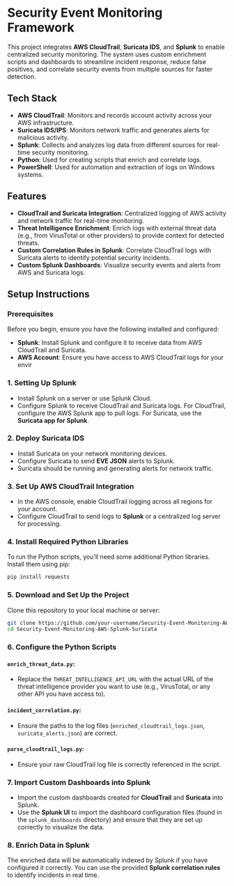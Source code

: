 # Security Event Monitoring Framework  
This project integrates **AWS CloudTrail**, **Suricata IDS**, and **Splunk** to enable centralized security monitoring. The system uses custom enrichment scripts and dashboards to streamline incident response, reduce false positives, and correlate security events from multiple sources for faster detection.

## Tech Stack
- **AWS CloudTrail**: Monitors and records account activity across your AWS infrastructure.
- **Suricata IDS/IPS**: Monitors network traffic and generates alerts for malicious activity.
- **Splunk**: Collects and analyzes log data from different sources for real-time security monitoring.
- **Python**: Used for creating scripts that enrich and correlate logs.
- **PowerShell**: Used for automation and extraction of logs on Windows systems.

## Features
- **CloudTrail and Suricata Integration**: Centralized logging of AWS activity and network traffic for real-time monitoring.
- **Threat Intelligence Enrichment**: Enrich logs with external threat data (e.g., from VirusTotal or other providers) to provide context for detected threats.
- **Custom Correlation Rules in Splunk**: Correlate CloudTrail logs with Suricata alerts to identify potential security incidents.
- **Custom Splunk Dashboards**: Visualize security events and alerts from AWS and Suricata logs.

## Setup Instructions

### Prerequisites
Before you begin, ensure you have the following installed and configured:
- **Splunk**: Install Splunk and configure it to receive data from AWS CloudTrail and Suricata.
- **AWS Account**: Ensure you have access to AWS CloudTrail logs for your envir
### 1. **Setting Up Splunk**
- Install Splunk on a server or use Splunk Cloud.
- Configure Splunk to receive CloudTrail and Suricata logs. For CloudTrail, configure the AWS Splunk app to pull logs. For Suricata, use the **Suricata app for Splunk**.

### 2. **Deploy Suricata IDS**
- Install Suricata on your network monitoring devices.
- Configure Suricata to send **EVE JSON** alerts to Splunk.
- Suricata should be running and generating alerts for network traffic.

### 3. **Set Up AWS CloudTrail Integration**
- In the AWS console, enable CloudTrail logging across all regions for your account.
- Configure CloudTrail to send logs to **Splunk** or a centralized log server for processing.

### 4. **Install Required Python Libraries**
To run the Python scripts, you’ll need some additional Python libraries. Install them using pip:

```bash
pip install requests
```
### 5. **Download and Set Up the Project**
Clone this repository to your local machine or server:

```bash
git clone https://github.com/your-username/Security-Event-Monitoring-AWS-Splunk-Suricata.git
cd Security-Event-Monitoring-AWS-Splunk-Suricata
```
### 6. **Configure the Python Scripts**
#### **`enrich_threat_data.py`**:
- Replace the `THREAT_INTELLIGENCE_API_URL` with the actual URL of the threat intelligence provider you want to use (e.g., VirusTotal, or any other API you have access to).

#### **`incident_correlation.py`**:
- Ensure the paths to the log files (`enriched_cloudtrail_logs.json`, `suricata_alerts.json`) are correct.

#### **`parse_cloudtrail_logs.py`**:
- Ensure your raw CloudTrail log file is correctly referenced in the script.

### 7. **Import Custom Dashboards into Splunk**
- Import the custom dashboards created for **CloudTrail** and **Suricata** into Splunk.
- Use the **Splunk UI** to import the dashboard configuration files (found in the `splunk_dashboards` directory) and ensure that they are set up correctly to visualize the data.

### 8. **Enrich Data in Splunk**
The enriched data will be automatically indexed by Splunk if you have configured it correctly. You can use the provided **Splunk correlation rules** to identify incidents in real time.
